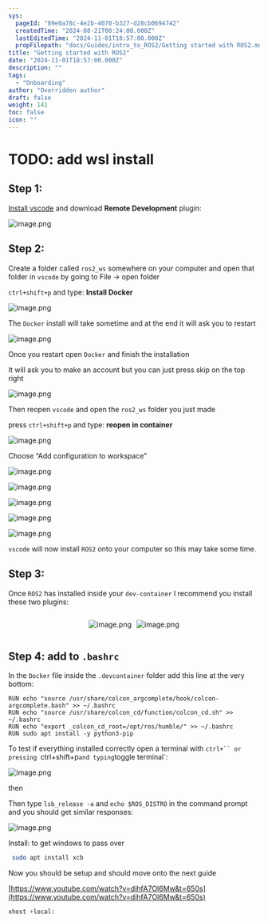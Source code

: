 ```yaml
---
sys:
  pageId: "89e0a78c-4e2b-4070-b327-d28cb0694742"
  createdTime: "2024-08-21T00:24:00.000Z"
  lastEditedTime: "2024-11-01T18:57:00.000Z"
  propFilepath: "docs/Guides/intro_to_ROS2/Getting started with ROS2.md"
title: "Getting started with ROS2"
date: "2024-11-01T18:57:00.000Z"
description: ""
tags:
  - "Onboarding"
author: "Overridden author"
draft: false
weight: 141
toc: false
icon: ""
---
```


# TODO: add wsl install

## Step 1:

[Install vscode](https://code.visualstudio.com/download) and download **Remote Development** plugin:

![image.png](https://prod-files-secure.s3.us-west-2.amazonaws.com/d518164a-d88e-44d1-a4ee-3adb3bd8bce0/efb52993-1881-4a40-b95e-6f020334f022/image.png?X-Amz-Algorithm=AWS4-HMAC-SHA256&X-Amz-Content-Sha256=UNSIGNED-PAYLOAD&X-Amz-Credential=ASIAZI2LB4665BSGW5F2%2F20250503%2Fus-west-2%2Fs3%2Faws4_request&X-Amz-Date=20250503T061046Z&X-Amz-Expires=3600&X-Amz-Security-Token=IQoJb3JpZ2luX2VjEEsaCXVzLXdlc3QtMiJIMEYCIQDGYY9S6Pj0G%2F0BJHixFwp%2FIW8Rqrjc%2BTGJDRhAW5QipwIhAJP3wtjEIij%2BhqIGirar9Mgb13izMEim6Jbeor2HGrPUKogECOT%2F%2F%2F%2F%2F%2F%2F%2F%2F%2FwEQABoMNjM3NDIzMTgzODA1Igw7dLaRk2TgjcWRXDsq3AOsfo4XKcHJoqjksqCLS%2B2ITNRzlUPFDkyhwJjVklJhKVXjA5wCNMWTcKmajLf7M%2FV81PGmZl4KtMqrbpTPjfNbQE%2Byx5m5O6cm1B6hPYmcxB7ecCu4nNONg6T4o45wjKIKyPNKh6%2FOnjOmQhs9hks39cJy0ZRc%2Bs2kT7IuURcnDXfMTwyUQ%2FmEnIDj2w67TwgML76ya%2FnpGcW87iRQi3YxUURaJY6YGLxQg2ngK47VXepQrAQZiwTfPuzwDDDo2J6ud46csXlH1zgRtHrxA9kEAY0nKg40dfI4kgw6f0estE%2F8HgJt5HCyKtf6RE65TinSVM7ARRv%2FI0uRvWNKQKslQs7d%2F4W%2BfO5cVlnG4%2Fyz66xkKluKtyFGa2DTkDa%2BVwCTVh%2BGZPGkiPdVfrjIl3bmumfOSz%2Be09MUC%2FF0%2Br1FMQVT5LADRQZDQXU623X9AorDW79GgWBjqEAeY7yTpNUa5EA6sR32oJmepL72e8EArN2z4RBnAydLafuVY0wf0tcFkYCUA9u1e4C9GBSpg0xoHD2rRiy%2Bkm5gu93FE%2B9e%2FTGslHOs99CrcPg9Lm%2B43nZx6Gd39%2BdUdyQa7jLbEHJXuoLmfDJZ7luPK6uf7EHVKPqzA%2B4iEeLMeNze6zDMhtbABjqkAeCE%2BpGYN1M7bFEl8IlWYejWiPz0R%2BhwLxuDaFzgU%2FVI9MmryuVQlAG0ZHi3U%2Fv%2FXqT%2FnAdz4kzP0rRlxEUZt6yF%2BY4sLswWSSd02hfCoO12owfUaVY1%2F%2FWlJmIJzCKsX1ZY31cyUerK8mlojz%2B8fMXifqA3vCdSehkJU2vb2lFYE5h49DK1seYn2MobxVlftaAhPsYpiwjWhV%2FuDD7j1Gk1yeV2&X-Amz-Signature=b03fb1ede1181b8ad163675111dbeb9cf82af14db7d5fdd36fb4d45c990a6307&X-Amz-SignedHeaders=host&x-id=GetObject)

## Step 2:

Create a folder called `ros2_ws` somewhere on your computer and open that folder in `vscode` by going to File → open folder 

`ctrl+shift+p` and type: **Install Docker**

![image.png](https://prod-files-secure.s3.us-west-2.amazonaws.com/d518164a-d88e-44d1-a4ee-3adb3bd8bce0/2269dc0e-1cd5-47ff-bceb-c04ad9b2eab0/image.png?X-Amz-Algorithm=AWS4-HMAC-SHA256&X-Amz-Content-Sha256=UNSIGNED-PAYLOAD&X-Amz-Credential=ASIAZI2LB4665BSGW5F2%2F20250503%2Fus-west-2%2Fs3%2Faws4_request&X-Amz-Date=20250503T061046Z&X-Amz-Expires=3600&X-Amz-Security-Token=IQoJb3JpZ2luX2VjEEsaCXVzLXdlc3QtMiJIMEYCIQDGYY9S6Pj0G%2F0BJHixFwp%2FIW8Rqrjc%2BTGJDRhAW5QipwIhAJP3wtjEIij%2BhqIGirar9Mgb13izMEim6Jbeor2HGrPUKogECOT%2F%2F%2F%2F%2F%2F%2F%2F%2F%2FwEQABoMNjM3NDIzMTgzODA1Igw7dLaRk2TgjcWRXDsq3AOsfo4XKcHJoqjksqCLS%2B2ITNRzlUPFDkyhwJjVklJhKVXjA5wCNMWTcKmajLf7M%2FV81PGmZl4KtMqrbpTPjfNbQE%2Byx5m5O6cm1B6hPYmcxB7ecCu4nNONg6T4o45wjKIKyPNKh6%2FOnjOmQhs9hks39cJy0ZRc%2Bs2kT7IuURcnDXfMTwyUQ%2FmEnIDj2w67TwgML76ya%2FnpGcW87iRQi3YxUURaJY6YGLxQg2ngK47VXepQrAQZiwTfPuzwDDDo2J6ud46csXlH1zgRtHrxA9kEAY0nKg40dfI4kgw6f0estE%2F8HgJt5HCyKtf6RE65TinSVM7ARRv%2FI0uRvWNKQKslQs7d%2F4W%2BfO5cVlnG4%2Fyz66xkKluKtyFGa2DTkDa%2BVwCTVh%2BGZPGkiPdVfrjIl3bmumfOSz%2Be09MUC%2FF0%2Br1FMQVT5LADRQZDQXU623X9AorDW79GgWBjqEAeY7yTpNUa5EA6sR32oJmepL72e8EArN2z4RBnAydLafuVY0wf0tcFkYCUA9u1e4C9GBSpg0xoHD2rRiy%2Bkm5gu93FE%2B9e%2FTGslHOs99CrcPg9Lm%2B43nZx6Gd39%2BdUdyQa7jLbEHJXuoLmfDJZ7luPK6uf7EHVKPqzA%2B4iEeLMeNze6zDMhtbABjqkAeCE%2BpGYN1M7bFEl8IlWYejWiPz0R%2BhwLxuDaFzgU%2FVI9MmryuVQlAG0ZHi3U%2Fv%2FXqT%2FnAdz4kzP0rRlxEUZt6yF%2BY4sLswWSSd02hfCoO12owfUaVY1%2F%2FWlJmIJzCKsX1ZY31cyUerK8mlojz%2B8fMXifqA3vCdSehkJU2vb2lFYE5h49DK1seYn2MobxVlftaAhPsYpiwjWhV%2FuDD7j1Gk1yeV2&X-Amz-Signature=86719b31ba569a9c922615b17d5d14c2e532d9fa4b3146df8dabbe2a9ff40c5e&X-Amz-SignedHeaders=host&x-id=GetObject)

The `Docker` install will take sometime and at the end it will ask you to restart

![image.png](https://prod-files-secure.s3.us-west-2.amazonaws.com/d518164a-d88e-44d1-a4ee-3adb3bd8bce0/ed233f78-be33-4b1f-b89c-9c346c0e961e/image.png?X-Amz-Algorithm=AWS4-HMAC-SHA256&X-Amz-Content-Sha256=UNSIGNED-PAYLOAD&X-Amz-Credential=ASIAZI2LB4665BSGW5F2%2F20250503%2Fus-west-2%2Fs3%2Faws4_request&X-Amz-Date=20250503T061046Z&X-Amz-Expires=3600&X-Amz-Security-Token=IQoJb3JpZ2luX2VjEEsaCXVzLXdlc3QtMiJIMEYCIQDGYY9S6Pj0G%2F0BJHixFwp%2FIW8Rqrjc%2BTGJDRhAW5QipwIhAJP3wtjEIij%2BhqIGirar9Mgb13izMEim6Jbeor2HGrPUKogECOT%2F%2F%2F%2F%2F%2F%2F%2F%2F%2FwEQABoMNjM3NDIzMTgzODA1Igw7dLaRk2TgjcWRXDsq3AOsfo4XKcHJoqjksqCLS%2B2ITNRzlUPFDkyhwJjVklJhKVXjA5wCNMWTcKmajLf7M%2FV81PGmZl4KtMqrbpTPjfNbQE%2Byx5m5O6cm1B6hPYmcxB7ecCu4nNONg6T4o45wjKIKyPNKh6%2FOnjOmQhs9hks39cJy0ZRc%2Bs2kT7IuURcnDXfMTwyUQ%2FmEnIDj2w67TwgML76ya%2FnpGcW87iRQi3YxUURaJY6YGLxQg2ngK47VXepQrAQZiwTfPuzwDDDo2J6ud46csXlH1zgRtHrxA9kEAY0nKg40dfI4kgw6f0estE%2F8HgJt5HCyKtf6RE65TinSVM7ARRv%2FI0uRvWNKQKslQs7d%2F4W%2BfO5cVlnG4%2Fyz66xkKluKtyFGa2DTkDa%2BVwCTVh%2BGZPGkiPdVfrjIl3bmumfOSz%2Be09MUC%2FF0%2Br1FMQVT5LADRQZDQXU623X9AorDW79GgWBjqEAeY7yTpNUa5EA6sR32oJmepL72e8EArN2z4RBnAydLafuVY0wf0tcFkYCUA9u1e4C9GBSpg0xoHD2rRiy%2Bkm5gu93FE%2B9e%2FTGslHOs99CrcPg9Lm%2B43nZx6Gd39%2BdUdyQa7jLbEHJXuoLmfDJZ7luPK6uf7EHVKPqzA%2B4iEeLMeNze6zDMhtbABjqkAeCE%2BpGYN1M7bFEl8IlWYejWiPz0R%2BhwLxuDaFzgU%2FVI9MmryuVQlAG0ZHi3U%2Fv%2FXqT%2FnAdz4kzP0rRlxEUZt6yF%2BY4sLswWSSd02hfCoO12owfUaVY1%2F%2FWlJmIJzCKsX1ZY31cyUerK8mlojz%2B8fMXifqA3vCdSehkJU2vb2lFYE5h49DK1seYn2MobxVlftaAhPsYpiwjWhV%2FuDD7j1Gk1yeV2&X-Amz-Signature=4ddfe07bf458d2544ddcabc04bef445231687ae9d44a639a973a759ad54caf8c&X-Amz-SignedHeaders=host&x-id=GetObject)

Once you restart open `Docker` and finish the installation

It will ask you to make an account but you can just press skip on the top right

![image.png](https://prod-files-secure.s3.us-west-2.amazonaws.com/d518164a-d88e-44d1-a4ee-3adb3bd8bce0/21010ad9-1659-4fd9-9f59-9932a09b2a3d/image.png?X-Amz-Algorithm=AWS4-HMAC-SHA256&X-Amz-Content-Sha256=UNSIGNED-PAYLOAD&X-Amz-Credential=ASIAZI2LB4665BSGW5F2%2F20250503%2Fus-west-2%2Fs3%2Faws4_request&X-Amz-Date=20250503T061046Z&X-Amz-Expires=3600&X-Amz-Security-Token=IQoJb3JpZ2luX2VjEEsaCXVzLXdlc3QtMiJIMEYCIQDGYY9S6Pj0G%2F0BJHixFwp%2FIW8Rqrjc%2BTGJDRhAW5QipwIhAJP3wtjEIij%2BhqIGirar9Mgb13izMEim6Jbeor2HGrPUKogECOT%2F%2F%2F%2F%2F%2F%2F%2F%2F%2FwEQABoMNjM3NDIzMTgzODA1Igw7dLaRk2TgjcWRXDsq3AOsfo4XKcHJoqjksqCLS%2B2ITNRzlUPFDkyhwJjVklJhKVXjA5wCNMWTcKmajLf7M%2FV81PGmZl4KtMqrbpTPjfNbQE%2Byx5m5O6cm1B6hPYmcxB7ecCu4nNONg6T4o45wjKIKyPNKh6%2FOnjOmQhs9hks39cJy0ZRc%2Bs2kT7IuURcnDXfMTwyUQ%2FmEnIDj2w67TwgML76ya%2FnpGcW87iRQi3YxUURaJY6YGLxQg2ngK47VXepQrAQZiwTfPuzwDDDo2J6ud46csXlH1zgRtHrxA9kEAY0nKg40dfI4kgw6f0estE%2F8HgJt5HCyKtf6RE65TinSVM7ARRv%2FI0uRvWNKQKslQs7d%2F4W%2BfO5cVlnG4%2Fyz66xkKluKtyFGa2DTkDa%2BVwCTVh%2BGZPGkiPdVfrjIl3bmumfOSz%2Be09MUC%2FF0%2Br1FMQVT5LADRQZDQXU623X9AorDW79GgWBjqEAeY7yTpNUa5EA6sR32oJmepL72e8EArN2z4RBnAydLafuVY0wf0tcFkYCUA9u1e4C9GBSpg0xoHD2rRiy%2Bkm5gu93FE%2B9e%2FTGslHOs99CrcPg9Lm%2B43nZx6Gd39%2BdUdyQa7jLbEHJXuoLmfDJZ7luPK6uf7EHVKPqzA%2B4iEeLMeNze6zDMhtbABjqkAeCE%2BpGYN1M7bFEl8IlWYejWiPz0R%2BhwLxuDaFzgU%2FVI9MmryuVQlAG0ZHi3U%2Fv%2FXqT%2FnAdz4kzP0rRlxEUZt6yF%2BY4sLswWSSd02hfCoO12owfUaVY1%2F%2FWlJmIJzCKsX1ZY31cyUerK8mlojz%2B8fMXifqA3vCdSehkJU2vb2lFYE5h49DK1seYn2MobxVlftaAhPsYpiwjWhV%2FuDD7j1Gk1yeV2&X-Amz-Signature=22836e675d70e4907d00aa502f2016da6c6dfedb8761ee37b3917620bed5a26c&X-Amz-SignedHeaders=host&x-id=GetObject)

Then reopen `vscode` and open the `ros2_ws` folder you just made

press `ctrl+shift+p` and type: **reopen in container**

![image.png](https://prod-files-secure.s3.us-west-2.amazonaws.com/d518164a-d88e-44d1-a4ee-3adb3bd8bce0/4e93b8c2-41ad-488c-8095-c74205196118/image.png?X-Amz-Algorithm=AWS4-HMAC-SHA256&X-Amz-Content-Sha256=UNSIGNED-PAYLOAD&X-Amz-Credential=ASIAZI2LB4665BSGW5F2%2F20250503%2Fus-west-2%2Fs3%2Faws4_request&X-Amz-Date=20250503T061046Z&X-Amz-Expires=3600&X-Amz-Security-Token=IQoJb3JpZ2luX2VjEEsaCXVzLXdlc3QtMiJIMEYCIQDGYY9S6Pj0G%2F0BJHixFwp%2FIW8Rqrjc%2BTGJDRhAW5QipwIhAJP3wtjEIij%2BhqIGirar9Mgb13izMEim6Jbeor2HGrPUKogECOT%2F%2F%2F%2F%2F%2F%2F%2F%2F%2FwEQABoMNjM3NDIzMTgzODA1Igw7dLaRk2TgjcWRXDsq3AOsfo4XKcHJoqjksqCLS%2B2ITNRzlUPFDkyhwJjVklJhKVXjA5wCNMWTcKmajLf7M%2FV81PGmZl4KtMqrbpTPjfNbQE%2Byx5m5O6cm1B6hPYmcxB7ecCu4nNONg6T4o45wjKIKyPNKh6%2FOnjOmQhs9hks39cJy0ZRc%2Bs2kT7IuURcnDXfMTwyUQ%2FmEnIDj2w67TwgML76ya%2FnpGcW87iRQi3YxUURaJY6YGLxQg2ngK47VXepQrAQZiwTfPuzwDDDo2J6ud46csXlH1zgRtHrxA9kEAY0nKg40dfI4kgw6f0estE%2F8HgJt5HCyKtf6RE65TinSVM7ARRv%2FI0uRvWNKQKslQs7d%2F4W%2BfO5cVlnG4%2Fyz66xkKluKtyFGa2DTkDa%2BVwCTVh%2BGZPGkiPdVfrjIl3bmumfOSz%2Be09MUC%2FF0%2Br1FMQVT5LADRQZDQXU623X9AorDW79GgWBjqEAeY7yTpNUa5EA6sR32oJmepL72e8EArN2z4RBnAydLafuVY0wf0tcFkYCUA9u1e4C9GBSpg0xoHD2rRiy%2Bkm5gu93FE%2B9e%2FTGslHOs99CrcPg9Lm%2B43nZx6Gd39%2BdUdyQa7jLbEHJXuoLmfDJZ7luPK6uf7EHVKPqzA%2B4iEeLMeNze6zDMhtbABjqkAeCE%2BpGYN1M7bFEl8IlWYejWiPz0R%2BhwLxuDaFzgU%2FVI9MmryuVQlAG0ZHi3U%2Fv%2FXqT%2FnAdz4kzP0rRlxEUZt6yF%2BY4sLswWSSd02hfCoO12owfUaVY1%2F%2FWlJmIJzCKsX1ZY31cyUerK8mlojz%2B8fMXifqA3vCdSehkJU2vb2lFYE5h49DK1seYn2MobxVlftaAhPsYpiwjWhV%2FuDD7j1Gk1yeV2&X-Amz-Signature=9b0f5a748ac397d7c00f5936f4fc5eef93e9f6e45af5629944f0200e3948adeb&X-Amz-SignedHeaders=host&x-id=GetObject)

Choose “Add configuration to workspace”

![image.png](https://prod-files-secure.s3.us-west-2.amazonaws.com/d518164a-d88e-44d1-a4ee-3adb3bd8bce0/9560b282-5060-4989-ba37-97e7b2c22476/image.png?X-Amz-Algorithm=AWS4-HMAC-SHA256&X-Amz-Content-Sha256=UNSIGNED-PAYLOAD&X-Amz-Credential=ASIAZI2LB4665BSGW5F2%2F20250503%2Fus-west-2%2Fs3%2Faws4_request&X-Amz-Date=20250503T061046Z&X-Amz-Expires=3600&X-Amz-Security-Token=IQoJb3JpZ2luX2VjEEsaCXVzLXdlc3QtMiJIMEYCIQDGYY9S6Pj0G%2F0BJHixFwp%2FIW8Rqrjc%2BTGJDRhAW5QipwIhAJP3wtjEIij%2BhqIGirar9Mgb13izMEim6Jbeor2HGrPUKogECOT%2F%2F%2F%2F%2F%2F%2F%2F%2F%2FwEQABoMNjM3NDIzMTgzODA1Igw7dLaRk2TgjcWRXDsq3AOsfo4XKcHJoqjksqCLS%2B2ITNRzlUPFDkyhwJjVklJhKVXjA5wCNMWTcKmajLf7M%2FV81PGmZl4KtMqrbpTPjfNbQE%2Byx5m5O6cm1B6hPYmcxB7ecCu4nNONg6T4o45wjKIKyPNKh6%2FOnjOmQhs9hks39cJy0ZRc%2Bs2kT7IuURcnDXfMTwyUQ%2FmEnIDj2w67TwgML76ya%2FnpGcW87iRQi3YxUURaJY6YGLxQg2ngK47VXepQrAQZiwTfPuzwDDDo2J6ud46csXlH1zgRtHrxA9kEAY0nKg40dfI4kgw6f0estE%2F8HgJt5HCyKtf6RE65TinSVM7ARRv%2FI0uRvWNKQKslQs7d%2F4W%2BfO5cVlnG4%2Fyz66xkKluKtyFGa2DTkDa%2BVwCTVh%2BGZPGkiPdVfrjIl3bmumfOSz%2Be09MUC%2FF0%2Br1FMQVT5LADRQZDQXU623X9AorDW79GgWBjqEAeY7yTpNUa5EA6sR32oJmepL72e8EArN2z4RBnAydLafuVY0wf0tcFkYCUA9u1e4C9GBSpg0xoHD2rRiy%2Bkm5gu93FE%2B9e%2FTGslHOs99CrcPg9Lm%2B43nZx6Gd39%2BdUdyQa7jLbEHJXuoLmfDJZ7luPK6uf7EHVKPqzA%2B4iEeLMeNze6zDMhtbABjqkAeCE%2BpGYN1M7bFEl8IlWYejWiPz0R%2BhwLxuDaFzgU%2FVI9MmryuVQlAG0ZHi3U%2Fv%2FXqT%2FnAdz4kzP0rRlxEUZt6yF%2BY4sLswWSSd02hfCoO12owfUaVY1%2F%2FWlJmIJzCKsX1ZY31cyUerK8mlojz%2B8fMXifqA3vCdSehkJU2vb2lFYE5h49DK1seYn2MobxVlftaAhPsYpiwjWhV%2FuDD7j1Gk1yeV2&X-Amz-Signature=864909b640e23dc34b3ca4d0bb740c7adc4c3e967cd727f8ec4408eb8c52df0f&X-Amz-SignedHeaders=host&x-id=GetObject)

![image.png](https://prod-files-secure.s3.us-west-2.amazonaws.com/d518164a-d88e-44d1-a4ee-3adb3bd8bce0/2ee63f81-886b-48e8-a553-dc6e5eac99e4/image.png?X-Amz-Algorithm=AWS4-HMAC-SHA256&X-Amz-Content-Sha256=UNSIGNED-PAYLOAD&X-Amz-Credential=ASIAZI2LB4665BSGW5F2%2F20250503%2Fus-west-2%2Fs3%2Faws4_request&X-Amz-Date=20250503T061046Z&X-Amz-Expires=3600&X-Amz-Security-Token=IQoJb3JpZ2luX2VjEEsaCXVzLXdlc3QtMiJIMEYCIQDGYY9S6Pj0G%2F0BJHixFwp%2FIW8Rqrjc%2BTGJDRhAW5QipwIhAJP3wtjEIij%2BhqIGirar9Mgb13izMEim6Jbeor2HGrPUKogECOT%2F%2F%2F%2F%2F%2F%2F%2F%2F%2FwEQABoMNjM3NDIzMTgzODA1Igw7dLaRk2TgjcWRXDsq3AOsfo4XKcHJoqjksqCLS%2B2ITNRzlUPFDkyhwJjVklJhKVXjA5wCNMWTcKmajLf7M%2FV81PGmZl4KtMqrbpTPjfNbQE%2Byx5m5O6cm1B6hPYmcxB7ecCu4nNONg6T4o45wjKIKyPNKh6%2FOnjOmQhs9hks39cJy0ZRc%2Bs2kT7IuURcnDXfMTwyUQ%2FmEnIDj2w67TwgML76ya%2FnpGcW87iRQi3YxUURaJY6YGLxQg2ngK47VXepQrAQZiwTfPuzwDDDo2J6ud46csXlH1zgRtHrxA9kEAY0nKg40dfI4kgw6f0estE%2F8HgJt5HCyKtf6RE65TinSVM7ARRv%2FI0uRvWNKQKslQs7d%2F4W%2BfO5cVlnG4%2Fyz66xkKluKtyFGa2DTkDa%2BVwCTVh%2BGZPGkiPdVfrjIl3bmumfOSz%2Be09MUC%2FF0%2Br1FMQVT5LADRQZDQXU623X9AorDW79GgWBjqEAeY7yTpNUa5EA6sR32oJmepL72e8EArN2z4RBnAydLafuVY0wf0tcFkYCUA9u1e4C9GBSpg0xoHD2rRiy%2Bkm5gu93FE%2B9e%2FTGslHOs99CrcPg9Lm%2B43nZx6Gd39%2BdUdyQa7jLbEHJXuoLmfDJZ7luPK6uf7EHVKPqzA%2B4iEeLMeNze6zDMhtbABjqkAeCE%2BpGYN1M7bFEl8IlWYejWiPz0R%2BhwLxuDaFzgU%2FVI9MmryuVQlAG0ZHi3U%2Fv%2FXqT%2FnAdz4kzP0rRlxEUZt6yF%2BY4sLswWSSd02hfCoO12owfUaVY1%2F%2FWlJmIJzCKsX1ZY31cyUerK8mlojz%2B8fMXifqA3vCdSehkJU2vb2lFYE5h49DK1seYn2MobxVlftaAhPsYpiwjWhV%2FuDD7j1Gk1yeV2&X-Amz-Signature=ae5f93c93d214f12124494225272c99808550c94f4a1281f3285d7231419d6bc&X-Amz-SignedHeaders=host&x-id=GetObject)

![image.png](https://prod-files-secure.s3.us-west-2.amazonaws.com/d518164a-d88e-44d1-a4ee-3adb3bd8bce0/ae1580b2-b048-407e-aed9-b584224a7a04/image.png?X-Amz-Algorithm=AWS4-HMAC-SHA256&X-Amz-Content-Sha256=UNSIGNED-PAYLOAD&X-Amz-Credential=ASIAZI2LB4665BSGW5F2%2F20250503%2Fus-west-2%2Fs3%2Faws4_request&X-Amz-Date=20250503T061046Z&X-Amz-Expires=3600&X-Amz-Security-Token=IQoJb3JpZ2luX2VjEEsaCXVzLXdlc3QtMiJIMEYCIQDGYY9S6Pj0G%2F0BJHixFwp%2FIW8Rqrjc%2BTGJDRhAW5QipwIhAJP3wtjEIij%2BhqIGirar9Mgb13izMEim6Jbeor2HGrPUKogECOT%2F%2F%2F%2F%2F%2F%2F%2F%2F%2FwEQABoMNjM3NDIzMTgzODA1Igw7dLaRk2TgjcWRXDsq3AOsfo4XKcHJoqjksqCLS%2B2ITNRzlUPFDkyhwJjVklJhKVXjA5wCNMWTcKmajLf7M%2FV81PGmZl4KtMqrbpTPjfNbQE%2Byx5m5O6cm1B6hPYmcxB7ecCu4nNONg6T4o45wjKIKyPNKh6%2FOnjOmQhs9hks39cJy0ZRc%2Bs2kT7IuURcnDXfMTwyUQ%2FmEnIDj2w67TwgML76ya%2FnpGcW87iRQi3YxUURaJY6YGLxQg2ngK47VXepQrAQZiwTfPuzwDDDo2J6ud46csXlH1zgRtHrxA9kEAY0nKg40dfI4kgw6f0estE%2F8HgJt5HCyKtf6RE65TinSVM7ARRv%2FI0uRvWNKQKslQs7d%2F4W%2BfO5cVlnG4%2Fyz66xkKluKtyFGa2DTkDa%2BVwCTVh%2BGZPGkiPdVfrjIl3bmumfOSz%2Be09MUC%2FF0%2Br1FMQVT5LADRQZDQXU623X9AorDW79GgWBjqEAeY7yTpNUa5EA6sR32oJmepL72e8EArN2z4RBnAydLafuVY0wf0tcFkYCUA9u1e4C9GBSpg0xoHD2rRiy%2Bkm5gu93FE%2B9e%2FTGslHOs99CrcPg9Lm%2B43nZx6Gd39%2BdUdyQa7jLbEHJXuoLmfDJZ7luPK6uf7EHVKPqzA%2B4iEeLMeNze6zDMhtbABjqkAeCE%2BpGYN1M7bFEl8IlWYejWiPz0R%2BhwLxuDaFzgU%2FVI9MmryuVQlAG0ZHi3U%2Fv%2FXqT%2FnAdz4kzP0rRlxEUZt6yF%2BY4sLswWSSd02hfCoO12owfUaVY1%2F%2FWlJmIJzCKsX1ZY31cyUerK8mlojz%2B8fMXifqA3vCdSehkJU2vb2lFYE5h49DK1seYn2MobxVlftaAhPsYpiwjWhV%2FuDD7j1Gk1yeV2&X-Amz-Signature=6fff773facf36e4f788c14fa0c5348f1d9e3260fa402735f1397349d9005dc40&X-Amz-SignedHeaders=host&x-id=GetObject)

![image.png](https://prod-files-secure.s3.us-west-2.amazonaws.com/d518164a-d88e-44d1-a4ee-3adb3bd8bce0/53255b28-f75e-430f-b9e3-c0ac8577e42b/image.png?X-Amz-Algorithm=AWS4-HMAC-SHA256&X-Amz-Content-Sha256=UNSIGNED-PAYLOAD&X-Amz-Credential=ASIAZI2LB4665BSGW5F2%2F20250503%2Fus-west-2%2Fs3%2Faws4_request&X-Amz-Date=20250503T061046Z&X-Amz-Expires=3600&X-Amz-Security-Token=IQoJb3JpZ2luX2VjEEsaCXVzLXdlc3QtMiJIMEYCIQDGYY9S6Pj0G%2F0BJHixFwp%2FIW8Rqrjc%2BTGJDRhAW5QipwIhAJP3wtjEIij%2BhqIGirar9Mgb13izMEim6Jbeor2HGrPUKogECOT%2F%2F%2F%2F%2F%2F%2F%2F%2F%2FwEQABoMNjM3NDIzMTgzODA1Igw7dLaRk2TgjcWRXDsq3AOsfo4XKcHJoqjksqCLS%2B2ITNRzlUPFDkyhwJjVklJhKVXjA5wCNMWTcKmajLf7M%2FV81PGmZl4KtMqrbpTPjfNbQE%2Byx5m5O6cm1B6hPYmcxB7ecCu4nNONg6T4o45wjKIKyPNKh6%2FOnjOmQhs9hks39cJy0ZRc%2Bs2kT7IuURcnDXfMTwyUQ%2FmEnIDj2w67TwgML76ya%2FnpGcW87iRQi3YxUURaJY6YGLxQg2ngK47VXepQrAQZiwTfPuzwDDDo2J6ud46csXlH1zgRtHrxA9kEAY0nKg40dfI4kgw6f0estE%2F8HgJt5HCyKtf6RE65TinSVM7ARRv%2FI0uRvWNKQKslQs7d%2F4W%2BfO5cVlnG4%2Fyz66xkKluKtyFGa2DTkDa%2BVwCTVh%2BGZPGkiPdVfrjIl3bmumfOSz%2Be09MUC%2FF0%2Br1FMQVT5LADRQZDQXU623X9AorDW79GgWBjqEAeY7yTpNUa5EA6sR32oJmepL72e8EArN2z4RBnAydLafuVY0wf0tcFkYCUA9u1e4C9GBSpg0xoHD2rRiy%2Bkm5gu93FE%2B9e%2FTGslHOs99CrcPg9Lm%2B43nZx6Gd39%2BdUdyQa7jLbEHJXuoLmfDJZ7luPK6uf7EHVKPqzA%2B4iEeLMeNze6zDMhtbABjqkAeCE%2BpGYN1M7bFEl8IlWYejWiPz0R%2BhwLxuDaFzgU%2FVI9MmryuVQlAG0ZHi3U%2Fv%2FXqT%2FnAdz4kzP0rRlxEUZt6yF%2BY4sLswWSSd02hfCoO12owfUaVY1%2F%2FWlJmIJzCKsX1ZY31cyUerK8mlojz%2B8fMXifqA3vCdSehkJU2vb2lFYE5h49DK1seYn2MobxVlftaAhPsYpiwjWhV%2FuDD7j1Gk1yeV2&X-Amz-Signature=30b68e1047f33f88188fdd12a47aad854766ca1d3022cf7a357cfcafb8fac44c&X-Amz-SignedHeaders=host&x-id=GetObject)

![image.png](https://prod-files-secure.s3.us-west-2.amazonaws.com/d518164a-d88e-44d1-a4ee-3adb3bd8bce0/7c562767-5af9-4ffb-97d1-327bcdf4ee00/image.png?X-Amz-Algorithm=AWS4-HMAC-SHA256&X-Amz-Content-Sha256=UNSIGNED-PAYLOAD&X-Amz-Credential=ASIAZI2LB4665BSGW5F2%2F20250503%2Fus-west-2%2Fs3%2Faws4_request&X-Amz-Date=20250503T061046Z&X-Amz-Expires=3600&X-Amz-Security-Token=IQoJb3JpZ2luX2VjEEsaCXVzLXdlc3QtMiJIMEYCIQDGYY9S6Pj0G%2F0BJHixFwp%2FIW8Rqrjc%2BTGJDRhAW5QipwIhAJP3wtjEIij%2BhqIGirar9Mgb13izMEim6Jbeor2HGrPUKogECOT%2F%2F%2F%2F%2F%2F%2F%2F%2F%2FwEQABoMNjM3NDIzMTgzODA1Igw7dLaRk2TgjcWRXDsq3AOsfo4XKcHJoqjksqCLS%2B2ITNRzlUPFDkyhwJjVklJhKVXjA5wCNMWTcKmajLf7M%2FV81PGmZl4KtMqrbpTPjfNbQE%2Byx5m5O6cm1B6hPYmcxB7ecCu4nNONg6T4o45wjKIKyPNKh6%2FOnjOmQhs9hks39cJy0ZRc%2Bs2kT7IuURcnDXfMTwyUQ%2FmEnIDj2w67TwgML76ya%2FnpGcW87iRQi3YxUURaJY6YGLxQg2ngK47VXepQrAQZiwTfPuzwDDDo2J6ud46csXlH1zgRtHrxA9kEAY0nKg40dfI4kgw6f0estE%2F8HgJt5HCyKtf6RE65TinSVM7ARRv%2FI0uRvWNKQKslQs7d%2F4W%2BfO5cVlnG4%2Fyz66xkKluKtyFGa2DTkDa%2BVwCTVh%2BGZPGkiPdVfrjIl3bmumfOSz%2Be09MUC%2FF0%2Br1FMQVT5LADRQZDQXU623X9AorDW79GgWBjqEAeY7yTpNUa5EA6sR32oJmepL72e8EArN2z4RBnAydLafuVY0wf0tcFkYCUA9u1e4C9GBSpg0xoHD2rRiy%2Bkm5gu93FE%2B9e%2FTGslHOs99CrcPg9Lm%2B43nZx6Gd39%2BdUdyQa7jLbEHJXuoLmfDJZ7luPK6uf7EHVKPqzA%2B4iEeLMeNze6zDMhtbABjqkAeCE%2BpGYN1M7bFEl8IlWYejWiPz0R%2BhwLxuDaFzgU%2FVI9MmryuVQlAG0ZHi3U%2Fv%2FXqT%2FnAdz4kzP0rRlxEUZt6yF%2BY4sLswWSSd02hfCoO12owfUaVY1%2F%2FWlJmIJzCKsX1ZY31cyUerK8mlojz%2B8fMXifqA3vCdSehkJU2vb2lFYE5h49DK1seYn2MobxVlftaAhPsYpiwjWhV%2FuDD7j1Gk1yeV2&X-Amz-Signature=bf8fc93366f3c564332daa6ae2b2040312f2cae1151cafa895446382875afab0&X-Amz-SignedHeaders=host&x-id=GetObject)

`vscode` will now install `ROS2` onto your computer so this may take some time.

## Step 3:

Once `ROS2` has installed inside your `dev-container` I recommend you install these two plugins:

<div style="display: flex;flex-direction: row; column-gap:10px; max-width: 630px;justify-content: center;">
<div>

![image.png](https://prod-files-secure.s3.us-west-2.amazonaws.com/d518164a-d88e-44d1-a4ee-3adb3bd8bce0/3fc3d550-5a54-4ba1-ba6b-faa01cdb7369/image.png?X-Amz-Algorithm=AWS4-HMAC-SHA256&X-Amz-Content-Sha256=UNSIGNED-PAYLOAD&X-Amz-Credential=ASIAZI2LB4666ZXFIHL4%2F20250503%2Fus-west-2%2Fs3%2Faws4_request&X-Amz-Date=20250503T061051Z&X-Amz-Expires=3600&X-Amz-Security-Token=IQoJb3JpZ2luX2VjEEsaCXVzLXdlc3QtMiJIMEYCIQDQsCmYHLCCBArgtQKLnUdkssgoDjPQurwt3FwB4zsBMQIhAI2VPMikbknS4dlGxQZNOy8Es1yv1grUo%2FxzA4NaByMSKogECOT%2F%2F%2F%2F%2F%2F%2F%2F%2F%2FwEQABoMNjM3NDIzMTgzODA1IgywAEEYl1aiOy6jyJgq3APNd%2BM8xFOdwYRAMUv9SgQgeJJ3fgYZNE%2FckkKGYsv%2FBSSQHeYIbNgsB1X8XtwyTlatSsTcpv2HLZWF6kxOPk0oEbtLlpEKD27voh%2F0FN2CPIe2QFxFJkFnfTLNEt%2BZQrmf0r61YQLBAgnHmL4tsr3E5Ep6ZCceqRpjuLeW7btdhDXHxFuCXcXZejqutlCPWKAmEX7GTEhufvf5mT70JnvryngzmufAJpI4T4mcBGhv4hj7Ffh7HbHtsosb%2BJ%2FFKGud2ov2%2Fqmc62wXphZADP%2BSnKhctNcBnc36sRn8TJSv5qyDQrwwzEgmSt9V5qQpeND1uNcUXwUOw0u9LlOX%2B6NELAiRHOTnQpk2w%2FhIEjpqTLNBxFHJJx8PBEzxVX7xOxSJII2T7agbpZmEk%2FH%2FwvMopVRgeXpe6t78pec3mgo3psA80b0PPryFuz1R32nmyf%2BwmoCf6VOv6L9glDSmjpfRjb8M3mT2eR5ECSRKoYrtt%2Fcagwepf5QNqiyh1be9%2BPZleJ3dqhbxbUssaHSC6N7XCO3DgmVq3UNe%2FMm0o2q5T2eBOf1TKOVSxot9o2p3hxree1iY3669kZtv5uo34c1qTEaT4g7RPlHl%2B2FHeeV3h45n66n5BZ5gmPHzJzCKh9bABjqkAa1IuP0U2c6LvDKKHJh5E4WeqOcd%2FdUIoC4wsYPXS6APRh6%2F1lCAEEcFG0KVBjb9dD%2BL2uC0Ma7BXX9%2FO5WjRI7lGjuLoetADNxhRE7Ep6v0OJsBwD%2F5i4wPk%2Blk84k5Pe2637nE%2BTLts4kHu8aR7QOukm9rL8sPcMTMptLw3UyPQFxx2SKbLlff1WNolG3CthPrxFTcnGCcb6rbdSmksrHKlduV&X-Amz-Signature=c8e366d9a8a1414fe946deb0779840e25ea3a2563229531f5fa6de06cfe0543d&X-Amz-SignedHeaders=host&x-id=GetObject)

</div>
<div>

![image.png](https://prod-files-secure.s3.us-west-2.amazonaws.com/d518164a-d88e-44d1-a4ee-3adb3bd8bce0/d994cc66-13c2-4093-a5a3-f84cf4601a82/image.png?X-Amz-Algorithm=AWS4-HMAC-SHA256&X-Amz-Content-Sha256=UNSIGNED-PAYLOAD&X-Amz-Credential=ASIAZI2LB466QZZOC5ET%2F20250503%2Fus-west-2%2Fs3%2Faws4_request&X-Amz-Date=20250503T061051Z&X-Amz-Expires=3600&X-Amz-Security-Token=IQoJb3JpZ2luX2VjEEsaCXVzLXdlc3QtMiJIMEYCIQCHoPb1wFfSB%2BoFShaR2CIs%2B%2BkRPkvR%2Bil6rgzRPMklRwIhALygv3GmIAoLTM77nb4Xys3hok3wSN7177r0B3EWsN3ZKogECOT%2F%2F%2F%2F%2F%2F%2F%2F%2F%2FwEQABoMNjM3NDIzMTgzODA1IgzRMyFwwp1KL1NZBlsq3AMt%2BH%2BzjppgUpmmSeHFCe1%2F0Ha3kj39Yni74Fr69CWgt1%2BNDxMj0LT%2Fw8BrAA9Na00NxX%2Fq4asBIkcL15fnazqx7DaM5I8HPmEsO6UG0kggnVTG16Tu9QSMcBOyBkBoVaVm994T4MzV0R2lcIL41zoVucr5q%2B2VT1xkxCeoiLjG%2Flei2b6hleAa1fYFY3SeWz6wNcRJ%2BshIlrxZoisJaMDFUwooFHnf2w%2FfOm38kHUwKYPax3yYtKlIKqWaF94HXpKdGfwAHUxK867Q1dUvJml2y8s%2BZN2Y0z3cgCTZmv%2FVc7HLtpURqFC8%2B3etVqMsKqRUFsH8IEL9qLdmZiHmFGfGfj8L%2Bp7tAn2cga8Ojtgjkjc5JO1b1uNJK%2BmiKTyyY7cxBfs7aTX49KCp8AKb4jXpDdDb98QX6AFS3xr2jJc%2F9m74wTaCwcFPDATWxg7UuKQnn8MbojlqNXBTStSOyt1B8Bu%2BdQS54uj9Zda70MRFNDrHIDskYRK%2BUxTaqKTFBrYrSSJ9oVNLxkpwXcKtgEg%2FqTzQQTyRS3XUS1%2BPPbrcSzq7L6DE7IR8HU2vKQnPksJPq16xMv1k4RwmEkLUj7j2Gh7QyptxSuzXvW%2B9Ejm8wvTkE6PIjY8j%2ByHymDCKh9bABjqkAWyFJkioI7xyfGsItU1Yz%2BAKyogJPbahyP3UFEgVi%2FvBV4QWmEn%2FpAOBIK9dKCZI%2FerCh2%2FeAwKPX5lVlwc74LdegJhpQ5V51FRAUkEGEILyfjFDzIVXWyQEdVKi5L2NnUo5DoR%2Bflrwfgfmz3Me17yCfkrZAp5wLNPthafOeyFQpqofLT%2BxetnhFJ7DwJGRmh%2FKjrF2tLrkE4KiYpl5klJCtygn&X-Amz-Signature=30da1482dc4bdc1bc4eae10ee9fec3b91f962075609da73c4742162dcb65a109&X-Amz-SignedHeaders=host&x-id=GetObject)

</div>
</div>

## Step 4: add to `.bashrc`

In the `Docker` file inside the `.devcontainer` folder add this line at the very bottom: 

```docker
RUN echo "source /usr/share/colcon_argcomplete/hook/colcon-argcomplete.bash" >> ~/.bashrc
RUN echo "source /usr/share/colcon_cd/function/colcon_cd.sh" >> ~/.bashrc
RUN echo "export _colcon_cd_root=/opt/ros/humble/" >> ~/.bashrc
RUN sudo apt install -y python3-pip 
```

To test if everything installed correctly open a terminal with `ctrl+`` or pressing `ctrl+shift+p` and typing `toggle terminal`:

![image.png](https://prod-files-secure.s3.us-west-2.amazonaws.com/d518164a-d88e-44d1-a4ee-3adb3bd8bce0/6a4943d8-b04e-4c02-9a58-775f3384d1a5/image.png?X-Amz-Algorithm=AWS4-HMAC-SHA256&X-Amz-Content-Sha256=UNSIGNED-PAYLOAD&X-Amz-Credential=ASIAZI2LB4665BSGW5F2%2F20250503%2Fus-west-2%2Fs3%2Faws4_request&X-Amz-Date=20250503T061046Z&X-Amz-Expires=3600&X-Amz-Security-Token=IQoJb3JpZ2luX2VjEEsaCXVzLXdlc3QtMiJIMEYCIQDGYY9S6Pj0G%2F0BJHixFwp%2FIW8Rqrjc%2BTGJDRhAW5QipwIhAJP3wtjEIij%2BhqIGirar9Mgb13izMEim6Jbeor2HGrPUKogECOT%2F%2F%2F%2F%2F%2F%2F%2F%2F%2FwEQABoMNjM3NDIzMTgzODA1Igw7dLaRk2TgjcWRXDsq3AOsfo4XKcHJoqjksqCLS%2B2ITNRzlUPFDkyhwJjVklJhKVXjA5wCNMWTcKmajLf7M%2FV81PGmZl4KtMqrbpTPjfNbQE%2Byx5m5O6cm1B6hPYmcxB7ecCu4nNONg6T4o45wjKIKyPNKh6%2FOnjOmQhs9hks39cJy0ZRc%2Bs2kT7IuURcnDXfMTwyUQ%2FmEnIDj2w67TwgML76ya%2FnpGcW87iRQi3YxUURaJY6YGLxQg2ngK47VXepQrAQZiwTfPuzwDDDo2J6ud46csXlH1zgRtHrxA9kEAY0nKg40dfI4kgw6f0estE%2F8HgJt5HCyKtf6RE65TinSVM7ARRv%2FI0uRvWNKQKslQs7d%2F4W%2BfO5cVlnG4%2Fyz66xkKluKtyFGa2DTkDa%2BVwCTVh%2BGZPGkiPdVfrjIl3bmumfOSz%2Be09MUC%2FF0%2Br1FMQVT5LADRQZDQXU623X9AorDW79GgWBjqEAeY7yTpNUa5EA6sR32oJmepL72e8EArN2z4RBnAydLafuVY0wf0tcFkYCUA9u1e4C9GBSpg0xoHD2rRiy%2Bkm5gu93FE%2B9e%2FTGslHOs99CrcPg9Lm%2B43nZx6Gd39%2BdUdyQa7jLbEHJXuoLmfDJZ7luPK6uf7EHVKPqzA%2B4iEeLMeNze6zDMhtbABjqkAeCE%2BpGYN1M7bFEl8IlWYejWiPz0R%2BhwLxuDaFzgU%2FVI9MmryuVQlAG0ZHi3U%2Fv%2FXqT%2FnAdz4kzP0rRlxEUZt6yF%2BY4sLswWSSd02hfCoO12owfUaVY1%2F%2FWlJmIJzCKsX1ZY31cyUerK8mlojz%2B8fMXifqA3vCdSehkJU2vb2lFYE5h49DK1seYn2MobxVlftaAhPsYpiwjWhV%2FuDD7j1Gk1yeV2&X-Amz-Signature=2c4f856ccf99c8adf4f934e64873ad27dcd2ec4a88804806acb713bbd444a390&X-Amz-SignedHeaders=host&x-id=GetObject)

then 

Then type `lsb_release -a` and `echo $ROS_DISTRO` in the command prompt and you should get similar responses:

![image.png](https://prod-files-secure.s3.us-west-2.amazonaws.com/d518164a-d88e-44d1-a4ee-3adb3bd8bce0/3e635dec-a805-4e85-8b9e-d000e5b71a4e/image.png?X-Amz-Algorithm=AWS4-HMAC-SHA256&X-Amz-Content-Sha256=UNSIGNED-PAYLOAD&X-Amz-Credential=ASIAZI2LB4665BSGW5F2%2F20250503%2Fus-west-2%2Fs3%2Faws4_request&X-Amz-Date=20250503T061046Z&X-Amz-Expires=3600&X-Amz-Security-Token=IQoJb3JpZ2luX2VjEEsaCXVzLXdlc3QtMiJIMEYCIQDGYY9S6Pj0G%2F0BJHixFwp%2FIW8Rqrjc%2BTGJDRhAW5QipwIhAJP3wtjEIij%2BhqIGirar9Mgb13izMEim6Jbeor2HGrPUKogECOT%2F%2F%2F%2F%2F%2F%2F%2F%2F%2FwEQABoMNjM3NDIzMTgzODA1Igw7dLaRk2TgjcWRXDsq3AOsfo4XKcHJoqjksqCLS%2B2ITNRzlUPFDkyhwJjVklJhKVXjA5wCNMWTcKmajLf7M%2FV81PGmZl4KtMqrbpTPjfNbQE%2Byx5m5O6cm1B6hPYmcxB7ecCu4nNONg6T4o45wjKIKyPNKh6%2FOnjOmQhs9hks39cJy0ZRc%2Bs2kT7IuURcnDXfMTwyUQ%2FmEnIDj2w67TwgML76ya%2FnpGcW87iRQi3YxUURaJY6YGLxQg2ngK47VXepQrAQZiwTfPuzwDDDo2J6ud46csXlH1zgRtHrxA9kEAY0nKg40dfI4kgw6f0estE%2F8HgJt5HCyKtf6RE65TinSVM7ARRv%2FI0uRvWNKQKslQs7d%2F4W%2BfO5cVlnG4%2Fyz66xkKluKtyFGa2DTkDa%2BVwCTVh%2BGZPGkiPdVfrjIl3bmumfOSz%2Be09MUC%2FF0%2Br1FMQVT5LADRQZDQXU623X9AorDW79GgWBjqEAeY7yTpNUa5EA6sR32oJmepL72e8EArN2z4RBnAydLafuVY0wf0tcFkYCUA9u1e4C9GBSpg0xoHD2rRiy%2Bkm5gu93FE%2B9e%2FTGslHOs99CrcPg9Lm%2B43nZx6Gd39%2BdUdyQa7jLbEHJXuoLmfDJZ7luPK6uf7EHVKPqzA%2B4iEeLMeNze6zDMhtbABjqkAeCE%2BpGYN1M7bFEl8IlWYejWiPz0R%2BhwLxuDaFzgU%2FVI9MmryuVQlAG0ZHi3U%2Fv%2FXqT%2FnAdz4kzP0rRlxEUZt6yF%2BY4sLswWSSd02hfCoO12owfUaVY1%2F%2FWlJmIJzCKsX1ZY31cyUerK8mlojz%2B8fMXifqA3vCdSehkJU2vb2lFYE5h49DK1seYn2MobxVlftaAhPsYpiwjWhV%2FuDD7j1Gk1yeV2&X-Amz-Signature=b0a71decb208dcd13eafb0225824eb31d7b7ca44c2729b2b4302b4c2cc9b0ec6&X-Amz-SignedHeaders=host&x-id=GetObject)

Install:  to get windows to pass over

```bash
 sudo apt install xcb
```

Now you should be setup and should move onto the next guide 

[https://www.youtube.com/watch?v=dihfA7Ol6Mw&t=650s](https://www.youtube.com/watch?v=dihfA7Ol6Mw&t=650s)

```python
xhost +local:
```
